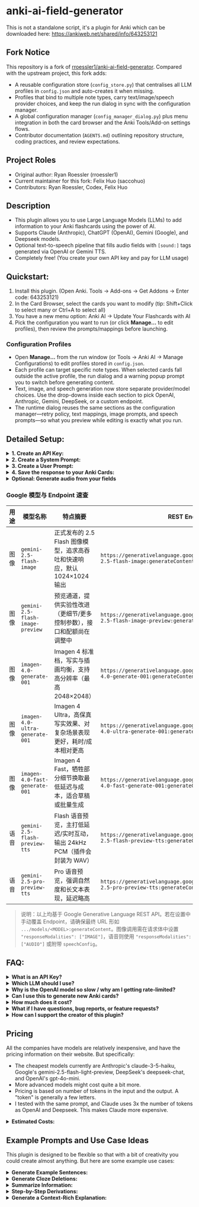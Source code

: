# anki-ai-field-generator

This is not a standalone script, it's a plugin for Anki which can be downloaded here: https://ankiweb.net/shared/info/643253121

## Fork Notice

This repository is a fork of [rroessler1/anki-ai-field-generator](https://github.com/rroessler1/anki-ai-field-generator).
Compared with the upstream project, this fork adds:

- A reusable configuration store (`config_store.py`) that centralises all LLM profiles in `config.json` and auto-creates it when missing.
- Profiles that bind to multiple note types, carry text/image/speech provider choices, and keep the run dialog in sync with the configuration manager.
- A global configuration manager (`config_manager_dialog.py`) plus menu integration in both the card browser and the Anki Tools/Add-on settings flows.
- Contributor documentation (`AGENTS.md`) outlining repository structure, coding practices, and review expectations.

## Project Roles

- Original author: Ryan Roessler (rroessler1)
- Current maintainer for this fork: Felix Huo (saccohuo)
- Contributors: Ryan Roessler, Codex, Felix Huo

## Description

- This plugin allows you to use Large Language Models (LLMs) to add information to your Anki flashcards using the power of AI.
- Supports Claude (Anthropic), ChatGPT (OpenAI), Gemini (Google), and Deepseek models.
- Optional text-to-speech pipeline that fills audio fields with `[sound:]` tags generated via OpenAI or Gemini TTS.
- Completely free! (You create your own API key and pay for LLM usage)

## Quickstart:
1. Install this plugin. (Open Anki. Tools -> Add-ons -> Get Addons -> Enter code: 643253121)
1. In the Card Browser, select the cards you want to modify (tip: Shift+Click to select many or Ctrl+A to select all)
1. You have a new menu option: Anki AI -> Update Your Flashcards with AI
1. Pick the configuration you want to run (or click **Manage…** to edit profiles), then review the prompts/mappings before launching.

### Configuration Profiles

- Open **Manage…** from the run window (or Tools → Anki AI → Manage Configurations) to edit profiles stored in `config.json`.
- Each profile can target specific note types. When selected cards fall outside the active profile, the run dialog and a warning popup prompt you to switch before generating content.
- Text, image, and speech generation now store separate provider/model choices. Use the drop-downs inside each section to pick OpenAI, Anthropic, Gemini, DeepSeek, or a custom endpoint.
- The runtime dialog reuses the same sections as the configuration manager—retry policy, text mappings, image prompts, and speech prompts—so what you preview while editing is exactly what you run.

## Detailed Setup:

<details>
<summary><b>1. Create an API Key:</b></summary>
<br/>
For all of these you'll have to add a credit card and add a few dollars of credit first.

<br/>

<b>Claude (Anthropic):</b>

Sign up here: https://console.anthropic.com/dashboard

Then click "Get API Keys" and create a key.

<b>ChatGPT (OpenAI):</b>

Go here: https://platform.openai.com/

If you've never signed up for OpenAI before, click "Sign up".

Follow the prompts, and be sure to create an API key and also to add a credit card with a few dollars, otherwise it won't work.

<b>Gemini</b>

Go here: https://aistudio.google.com/app/apikey

And click the "Create API key" button.

<b>DeepSeek</b>

Sign up here: https://platform.deepseek.com/

Then click on "API Keys" and create a key.
</details>

<details>
<summary><b>2. Create a System Prompt:</b></summary>
<br/>
This is where you write specific instructions, examples, and do "prompt engineering".

This is <u>also</u> where you tell the model which output to return, which you'll need in Step 4.

Example System Prompt:

```
You are an experienced German teacher who is helping me practice grammar.
You will be provided with a German word.  Respond with:
-an "exampleSentence" at A2 or B1 level about 10-15 words long using the provided German word, and
-the "translation" of that sentence into English
```
In the above prompt, the model will return "exampleSentence" and "translation", which you'll use in step 4.

<details>
<summary><b>DeepSeek specific:</b></summary>

If you use DeepSeek, you must include an example JSON response in your System Prompt. Your prompt should look like this:

```
You are an experienced German teacher who is helping me practice grammar.  You will be provided with a German word.  Respond with:
-an "exampleSentence" at A2 or B1 level about 10-15 words long using the provided German word, and
-the "translation" of that sentence into English

EXAMPLE JSON OUTPUT:
{
    "exampleSentence": "Mein Bruder kommt aus den USA.",
    "translation": "My brother is from the USA."
}
```
</details>
</details>

<details>
<summary><b>3. Create a User Prompt:</b></summary>
<br/>
This is where you use Fields from your Cards by writing the field name surrounded by braces {}.

Example User Prompt:

```
{de_sentence}
```
</details>

<details>
<summary><b>4. Save the response to your Anki Cards:</b></summary>
<br/>
In the System Prompt, you told the LLM what information you want.

In our example it's an "exampleSentence" and a "translation", but you can ask the LLM for any information and call it whatever you want.

In the "Save the Output" part, match the information to Fields on your Cards. For example:

```
exampleSentence de_sentence
translation     en_sentence
```

In our example, the LLM returns:
- an "exampleSentence", which gets saved to the "de_sentence" field on our card
- a "translation", which gets saved to the "en_sentence" field on our card

</details>

<details>
<summary><b>Optional: Generate audio from your fields</b></summary>
<br/>
Use the <em>Speech Generation Mapping</em> section in the settings dialog to map a source text field to the card field that should receive the audio tag. When the source field has content, the plugin calls the configured speech endpoint (OpenAI by default, Gemini when you select a Gemini TTS model) and stores the resulting file in Anki's media folder with a <code>[sound:...]</code> tag.

- Provide a speech API key dedicated to audio requests; the plugin does not reuse your main LLM key.
- Defaults target OpenAI (<code>gpt-4o-mini-tts</code>, <code>alloy</code>, <code>mp3</code>). To switch to Google Gemini, set the audio model (and optionally override the voice) to match your Gemini setup（如 <code>gemini-2.5-flash-preview-tts</code>），系统默认使用 <code>Kore</code> 音色。
- Gemini 语音接口目前仅返回 24kHz 线性 PCM，我们会自动封装为 <code>.wav</code> 文件；请把音频格式字段设置为 <code>wav</code>（或留空，插件会回落到 <code>wav</code>）。
- The first field in each mapping provides the text to be spoken; the second field receives only the generated <code>[sound:...]</code> tag.
- Existing field contents are preserved; the new audio tag is appended on a new line if needed.
- Advanced: 在 Settings 底部可以设置 “Retry Attempts” 与 “初始 Retry Delay (秒)”（默认 50 / 5），用于控制文本、图片、语音阶段的自动重试策略。重试间隔会按 10 次为一组逐步翻倍，例如起始 5 秒 → 第 1–10 次等待 5 秒 → 第 11–20 次等待 10 秒，以此类推。

<details>
<summary><b>Gemini 2.5 预设音色（2025-09-30 更新）</b></summary>
<br/>
Zephyr — Bright；Puck — Upbeat；Charon — Informative；Kore — Firm；Fenrir — Excitable；Leda — Youthful；Orus — Firm；Aoede — Breezy；Callirrhoe — Easy-going；Autonoe — Bright；Enceladus — Breathy；Iapetus — Clear；Umbriel — Easy-going；Algieba — Smooth；Despina — Smooth；Erinome — Clear；Algenib — Gravelly；Rasalgethi — Informative；Laomedeia — Upbeat；Achernar — Soft；Alnilam — Firm；Schedar — Even；Gacrux — Mature；Pulcherrima — Forward；Achird — Friendly；Zubenelgenubi — Casual；Vindemiatrix — Gentle；Sadachbia — Lively；Sadaltager — Knowledgeable；Sulafat — Warm。

</details>

Run the add-on again whenever you want to refresh the audio files after changing settings.

<em>Live verification</em>: 若需实际走通 Gemini TTS，可在仓库根目录运行 `python -m tests.speech.run_gemini_tts_sample`，或在设置了 `GEMINI_API_KEY` 与 `RUN_GEMINI_TTS_LIVE_TEST=1` 后执行 `python -m unittest tests.speech.live_gemini_tts_test`。
</details>

### Google 模型与 Endpoint 速查

| 用途 | 模型名称 | 特点摘要 | REST Endpoint 示例 |
| --- | --- | --- | --- |
| 图像 | `gemini-2.5-flash-image` | 正式发布的 2.5 Flash 图像模型，追求高吞吐和快速响应，默认 1024×1024 输出 | `https://generativelanguage.googleapis.com/v1beta/models/gemini-2.5-flash-image:generateContent` |
| 图像 | `gemini-2.5-flash-image-preview` | 预览通道，提供实验性改进（更细节/更多控制参数），接口和配额尚在调整中 | `https://generativelanguage.googleapis.com/v1beta/models/gemini-2.5-flash-image-preview:generateContent` |
| 图像 | `imagen-4.0-generate-001` | Imagen 4 标准档，写实与插画均衡，支持高分辨率（最高 2048×2048） | `https://generativelanguage.googleapis.com/v1beta/models/imagen-4.0-generate-001:generateContent` |
| 图像 | `imagen-4.0-ultra-generate-001` | Imagen 4 Ultra，高保真写实效果、对复杂场景表现更好，耗时/成本相对更高 | `https://generativelanguage.googleapis.com/v1beta/models/imagen-4.0-ultra-generate-001:generateContent` |
| 图像 | `imagen-4.0-fast-generate-001` | Imagen 4 Fast，牺牲部分细节换取最低延迟与成本，适合草稿或批量生成 | `https://generativelanguage.googleapis.com/v1beta/models/imagen-4.0-fast-generate-001:generateContent` |
| 语音 | `gemini-2.5-flash-preview-tts` | Flash 语音预览，主打低延迟/实时互动，输出 24kHz PCM（插件会封装为 WAV） | `https://generativelanguage.googleapis.com/v1beta/models/gemini-2.5-flash-preview-tts:generateContent` |
| 语音 | `gemini-2.5-pro-preview-tts` | Pro 语音预览，强调自然度和长文本表现，延迟略高 | `https://generativelanguage.googleapis.com/v1beta/models/gemini-2.5-pro-preview-tts:generateContent` |

> 说明：以上均基于 Google Generative Language REST API。若在设置中手动覆盖 Endpoint，请确保最终 URL 形如 `.../models/<MODEL>:generateContent`。图像调用需在请求体中设置 `"responseModalities": ["IMAGE"]`，语音则使用 `"responseModalities": ["AUDIO"]` 或附带 `speechConfig`。

## FAQ:

<details>
<summary><b>What is an API Key?</b></summary>
<br/>
An API Key is a secret unique identifier used to authenticate and authorize a user. So basically it identifies you with your account, so you can be charged for your usage.

**An API Key should never be shared with anyone.** Because then they can use your account and your saved credit.

If you accidentally "expose" your API key (text it to someone by accident or whatever), you can easily delete it and create a new one using the links listed above.

</details>
<details>
<summary><b>Which LLM should I use?</b></summary>
<br/>

**Answer quality:** they're all pretty good, and it depends more on your prompt engineering

**Speed:** Claude is the fastest, as it allows 50 calls per minute, whereas OpenAI only allows 3 per minute and 200 per day (from the beginner tier). Gemini has a nice free tier for the "Flash-Light Preview" model with 15 calls per minute and 1000 per day.

**Cost:** OpenAI's gpt-4o-mini model is currently the cheapest.

</details>
<details>
<summary><b>Why is the OpenAI model so slow / why am I getting rate-limited?</b></summary>
<br/>
Unfortunately when you first sign up for OpenAI you can only make 3 calls per minute (and 200 per day). The plugin handles this, sadly just by "pausing" for 20 seconds at a time.

Once you spend $5, then you can make 500 calls per minute. I don't know of any way to just automatically spend $5 to get to the next Tier.

</details>

<details>
<summary><b>Can I use this to generate new Anki cards?</b></summary>
<br/>
Not exactly - this plugin doesn’t create new Anki cards from scratch. However, you can import a list of words or phrases into a new deck (e.g., from an Excel sheet) and then use the plugin to automatically generate additional information for each card, such as:

- Definitions
- Example sentences
- Translations
- Usage tips

</details>

<details>
<summary><b>How much does it cost?</b></summary>
<br/>
This Add-on is free! See "Pricing" below for a more detailed breakdown of expected costs of using the LLMs.

</details>
<details>
<summary><b>What if I have questions, bug reports, or feature requests?</b></summary>
<br/>
Please submit them to the GitHub repo here: https://github.com/rroessler1/anki-ai-field-generator/issues

</details>
<details>
<summary><b>How can I support the creator of this plugin?</b></summary>
<br/>
I'd be very grateful! You can buy me a coffee here: https://buymeacoffee.com/rroessler

And please upvote it here: https://ankiweb.net/shared/info/643253121 , that helps other people discover it and encourages me to keep it maintained.
</details>

## Pricing

All the companies have models are relatively inexpensive, and have the pricing information on their website. But specifically:

- The cheapest models currently are Anthropic's claude-3-5-haiku, Google's gemini-2.5-flash-light-preview, DeepSeek's deepseek-chat, and OpenAI's gpt-4o-mini.
- More advanced models might cost quite a bit more.
- Pricing is based on number of tokens in the input and the output. A "token" is generally a few letters.
- I tested with the same prompt, and Claude uses 3x the number of tokens as OpenAI and Deepseek. This makes Claude more expensive.

<details>
<summary><b>Estimated Costs:</b></summary>
<br/>
Using the example prompts shown in the UI:

**OpenAI**: One flashcard uses 180 tokens, so 1 million tokens = 5500 cards = $0.15 USD

**DeepSeek**: One flashcard uses 195 tokens, so 1 million tokens = 5100 cards = $0.27 USD

**Claude**: One flashcard uses 660 tokens, so 1 million tokens = 1500 cards = $0.80 USD

So Claude is relatively more expensive, but it's the fastest. Once you are past the basic tier on OpenAI (once you spend $5), it becomes equivalently fast.

</details>

## Example Prompts and Use Case Ideas

This plugin is designed to be flexible so that with a bit of creativity you could create almost anything. But here are some example use cases:

<details>
<summary><b>Generate Example Sentences:</b></summary>

**System Prompt:**
```
You are an experienced German teacher who is helping me practice grammar.
You will be provided with a German word. Respond with:
-an "exampleSentence" at A2 or B1 level about 10-15 words long using the provided German word, and
-the "translation" of that sentence into English
```

**User Prompt:**
```
{de_word}
```

**Output Mapping:**
```
exampleSentence de_sentence
translation     en_sentence
```
- Change "de_sentence" and "en_sentence" in the dropdown boxes to whatever the Fields on your Cards are called.

</details>

<details>
<summary><b>Generate Cloze Deletions:</b></summary>

**System Prompt:**
```
You are an Anki plugin that helps users create Cloze deletions. You will be provided with a sentence.
Choose 1-3 key words or phrases and replace them using Anki's Cloze deletion format: {{c1::word or phrase}}.
If there are multiple deletions, use c1, c2, c3, etc.
Ensure that deletions are meaningful and not too easy.
```

**User Prompt:**
```
{sentence}
```

**Output Mapping:**
```
cloze_sentence  formatted_cloze_sentence
```
- Change "formatted_cloze_sentence" in the dropdown box to the Field where you want to store the Cloze version.

</details>

<details>
<summary><b>Summarize Information:</b></summary>

**System Prompt:**
```
You are an expert at summarizing complex information.
You will be provided with a passage of text.
Summarize it in 1-2 sentences while preserving the core meaning.
Keep the language clear and concise.
```

**User Prompt:**
```
{field_text}
```

**Output Mapping:**
```
summary  summarized_text
```
- Change "summarized_text" in the dropdown box to the Field where you want to store the summary.
</details>

<details>
<summary><b>Step-by-Step Derivations:</b></summary>

**System Prompt:**
```
You are a math and science tutor who explains concepts with step-by-step derivations.
You will be provided with a math or science problem.
Break it down into logical steps, explaining each step clearly.
Use LaTeX formatting for equations when necessary.
```

**User Prompt:**
```
{problem_statement}
```

**Output Mapping:**
```
derivation  step_by_step_solution
```
- Change "step_by_step_solution" in the dropdown box to the Field where you want to store the derivation.

</details>

<details>
<summary><b>Generate a Context-Rich Explanation:</b></summary>

**System Prompt:**
```
You are an expert language tutor helping students understand vocabulary in context.
You will be provided with:
- A target word or phrase
- An example sentence containing that word or phrase
- A definition of the word or phrase
- (Optional) A topic or category for additional context

Respond with:
- A revised version of the example sentence that sounds more natural and
  contextually appropriate.
- A brief explanation of the word or phrase in simple terms.
- A usage tip explaining when and how to use the word correctly.

```

**User Prompt:**
```
Word: {word}
Example Sentence: {example_sentence}
Definition: {definition}
Category (optional): {category}
```

**Output Mapping:**
```
refined_sentence  example_sentence
explanation       simple_explanation
usage_tip         usage_guidance
```
- Change "example_sentence," "simple_explanation," and "usage_guidance" in the dropdown boxes to match your Anki Card Fields.
- Note that this example would overwrite your current "example_sentence". This may or may not be desirable.

</details>
